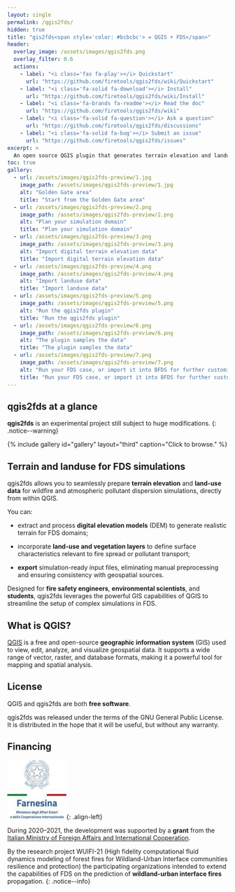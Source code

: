 ```yaml
---
layout: single
permalink: /qgis2fds/
hidden: true
title: "gis2fds<span style='color: #bcbcbc'> = QGIS + FDS</span>"
header:
  overlay_image: /assets/images/qgis2fds.png
  overlay_filter: 0.6
  actions:
    - label: "<i class='fas fa-play'></i> Quickstart"
      url: "https://github.com/firetools/qgis2fds/wiki/Quickstart"
    - label: "<i class='fa-solid fa-download'></i> Install"
      url: "https://github.com/firetools/qgis2fds/wiki/Install"
    - label: "<i class='fa-brands fa-readme'></i> Read the doc"
      url: "https://github.com/firetools/qgis2fds/wiki"
    - label: "<i class='fa-solid fa-question'></i> Ask a question"
      url: "https://github.com/firetools/qgis2fds/discussions"
    - label: "<i class='fa-solid fa-bug'></i> Submit an issue"
      url: "https://github.com/firetools/qgis2fds/issues"
excerpt: >
  An open source QGIS plugin that generates terrain elevation and landuse for NIST FDS wildfire or atmospheric pollutants dispersion simulations.
toc: true
gallery:
  - url: /assets/images/qgis2fds-preview/1.jpg
    image_path: /assets/images/qgis2fds-preview/1.jpg
    alt: "Golden Gate area"
    title: "Start from the Golden Gate area"
  - url: /assets/images/qgis2fds-preview/2.png
    image_path: /assets/images/qgis2fds-preview/2.png
    alt: "Plan your simulation domain"
    title: "Plan your simulation domain"
  - url: /assets/images/qgis2fds-preview/3.png
    image_path: /assets/images/qgis2fds-preview/3.png
    alt: "Import digital terrain elevation data"
    title: "Import digital terrain elevation data"
  - url: /assets/images/qgis2fds-preview/4.png
    image_path: /assets/images/qgis2fds-preview/4.png
    alt: "Import landuse data"
    title: "Import landuse data"
  - url: /assets/images/qgis2fds-preview/5.png
    image_path: /assets/images/qgis2fds-preview/5.png
    alt: "Run the qgis2fds plugin"
    title: "Run the qgis2fds plugin"
  - url: /assets/images/qgis2fds-preview/6.png
    image_path: /assets/images/qgis2fds-preview/6.png
    alt: "The plugin samples the data"
    title: "The plugin samples the data"
  - url: /assets/images/qgis2fds-preview/7.png
    image_path: /assets/images/qgis2fds-preview/7.png
    alt: "Run your FDS case, or import it into BFDS for further customization"
    title: "Run your FDS case, or import it into BFDS for further customization"
---
```


## qgis2fds at a glance

**qgis2fds** is an experimental project still subject to huge modifications.
{: .notice--warning}

{% include gallery id="gallery" layout="third" caption="Click to browse." %}

## Terrain and landuse for FDS simulations

qgis2fds allows you to seamlessly prepare **terrain elevation** and **land-use data** for wildfire and atmospheric pollutant dispersion simulations, directly from within QGIS.

You can:

- extract and process **digital elevation models** (DEM) to generate realistic terrain for FDS domains;

- incorporate **land-use and vegetation layers** to define surface characteristics relevant to fire spread or pollutant transport;

- **export** simulation-ready input files, eliminating manual preprocessing and ensuring consistency with geospatial sources.

Designed for **fire safety engineers**, **environmental scientists**, and **students**, qgis2fds leverages the powerful GIS capabilities of QGIS to streamline the setup of complex simulations in FDS.

## What is QGIS?

[QGIS](https://qgis.org/) is a free and open-source **geographic information system** (GIS) used to view, edit, analyze, and visualize geospatial data. It supports a wide range of vector, raster, and database formats, making it a powerful tool for mapping and spatial analysis.

## License

QGIS and qgis2fds are both **free software**.

qgis2fds was released under the terms of the GNU General Public License. It is distributed in the hope that it will be useful, but without any warranty.

## Financing

![logo-maeci](/assets/images/logo-maeci.jpeg){: .align-left}

During 2020–2021, the development was supported by a **grant** from the [Italian Ministry of Foreign Affairs and International Cooperation](https://www.esteri.it/it/).

By the research project WUIFI-21 (High fidelity computational fluid dynamics modeling of forest fires for Wildland-Urban Interface communities resilience and protection) the participating organizations intended to extend the capabilities of FDS on the prediction of **wildland-urban interface fires** propagation.
{: .notice--info}